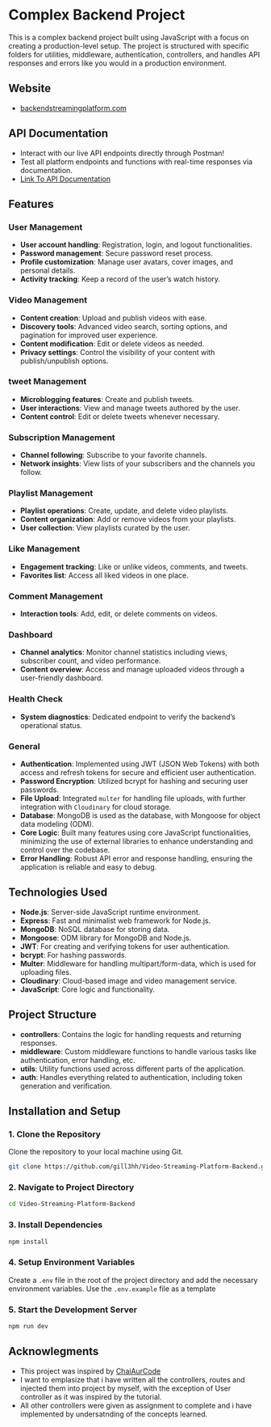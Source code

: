 # Complex Backend Project
This is a complex backend project built using JavaScript with a focus on creating a production-level setup. The project is structured with specific folders for utilities, middleware, authentication, controllers, and handles API responses and errors like you would in a production environment.

## Website
+ [backendstreamingplatform.com](https://www.backendstreamingplatform.com)

## API Documentation
+ Interact with our live API endpoints directly through Postman!
+ Test all platform endpoints and functions with real-time responses via documentation.
+ [Link To API Documentation](https://documenter.getpostman.com/view/33431459/2sAXqs83Ct)

## Features
### User Management
+ **User account handling**: Registration, login, and logout functionalities.
+ **Password management**: Secure password reset process.
+ **Profile customization**: Manage user avatars, cover images, and personal details.
+ **Activity tracking**: Keep a record of the user’s watch history.

### Video Management
+ **Content creation**: Upload and publish videos with ease.
+ **Discovery tools**: Advanced video search, sorting options, and pagination for improved user experience.
+ **Content modification**: Edit or delete videos as needed.
+ **Privacy settings**: Control the visibility of your content with publish/unpublish options.

### tweet Management
+ **Microblogging features**: Create and publish tweets.
+ **User interactions**: View and manage tweets authored by the user.
+ **Content control**: Edit or delete tweets whenever necessary.

### Subscription Management
+ **Channel following**: Subscribe to your favorite channels.
+ **Network insights**: View lists of your subscribers and the channels you follow.

### Playlist Management
+ **Playlist operations**: Create, update, and delete video playlists.
+ **Content organization**: Add or remove videos from your playlists.
+ **User collection**: View playlists curated by the user.

### Like Management
+ **Engagement tracking**: Like or unlike videos, comments, and tweets.
+ **Favorites list**: Access all liked videos in one place.

### Comment Management
+ **Interaction tools**: Add, edit, or delete comments on videos.

### Dashboard
+ **Channel analytics**: Monitor channel statistics including views, subscriber count, and video performance.
+ **Content overview**: Access and manage uploaded videos through a user-friendly dashboard.

### Health Check
+ **System diagnostics**: Dedicated endpoint to verify the backend’s operational status.

### General 
+ **Authentication**: Implemented using JWT (JSON Web Tokens) with both access and refresh tokens for secure and efficient user authentication.
+ **Password Encryption**: Utilized bcrypt for hashing and securing user passwords.
+ **File Upload**: Integrated `multer` for handling file uploads, with further integration with `Cloudinary` for cloud storage.
+ **Database**: MongoDB is used as the database, with Mongoose for object data modeling (ODM).
+ **Core Logic**: Built many features using core JavaScript functionalities, minimizing the use of external libraries to enhance understanding and control over the codebase.
+ **Error Handling**: Robust API error and response handling, ensuring the application is reliable and easy to debug.

## Technologies Used
+ **Node.js**: Server-side JavaScript runtime environment.
+ **Express**: Fast and minimalist web framework for Node.js.
+ **MongoDB**: NoSQL database for storing data.
+ **Mongoose**: ODM library for MongoDB and Node.js.
+ **JWT**: For creating and verifying tokens for user authentication.
+ **bcrypt**: For hashing passwords.
+ **Multer**: Middleware for handling multipart/form-data, which is used for uploading files.
+ **Cloudinary**: Cloud-based image and video management service.
+ **JavaScript**: Core logic and functionality.

## Project Structure
+ **controllers**: Contains the logic for handling requests and returning responses.
+ **middleware**: Custom middleware functions to handle various tasks like authentication, error handling, etc.
+ **utils**: Utility functions used across different parts of the application.
+ **auth**: Handles everything related to authentication, including token generation and verification.

## Installation and Setup

### 1. Clone the Repository

Clone the repository to your local machine using Git.

```bash
git clone https://github.com/gill3hh/Video-Streaming-Platform-Backend.git
```
### 2. Navigate to Project Directory
```bash
cd Video-Streaming-Platform-Backend
```
### 3. Install Dependencies
```bash
npm install
```
### 4. Setup Environment Variables
Create a `.env` file in the root of the project directory and add the necessary environment variables. Use the `.env.example` file as a template
### 5. Start the Development Server
```bash
npm run dev
```
## Acknowlegments
+ This project was inspired by [ChaiAurCode](https://www.youtube.com/@chaiaurcode)
+ I want to emplasize that i have written all the controllers, routes and injected them into project by myself, with the exception of User controller as it was inspired by the tutorial.
+ All other controllers were given as assignment to complete and i have implemented by undersatnding of the concepts learned. 
